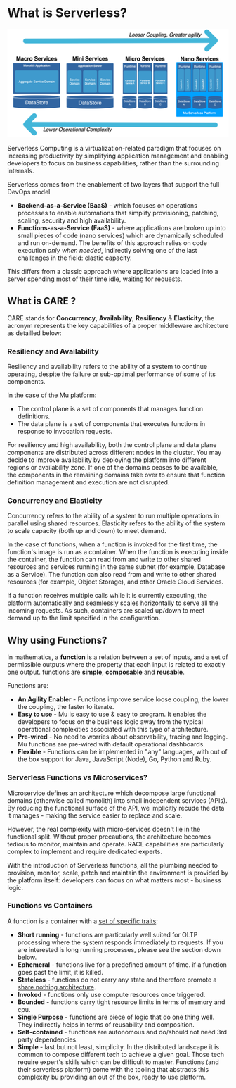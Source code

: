 # What is Serverless?

![image-serverless](../images/Serverless.png)

Serverless Computing is a virtualization-related paradigm that focuses on increasing productivity by simplifying application management and enabling developers to focus on business capabilities, rather than the surrounding internals.

Serverless comes from the enablement of two layers that support the full DevOps model

- **Backend-as-a-Service (BaaS)** - which focuses on operations processes to enable automations that simplify provisioning, patching, scaling, security and high availability.
- **Functions-as-a-Service (FaaS)** - where applications are broken up into small pieces of code (nano services) which are dynamically scheduled and run on-demand. The benefits of this approach relies on code execution *only when needed*, indirectly solving one of the last challenges in the field: elastic capacity.

This differs from a classic approach where applications are loaded into a server spending most of their time idle, waiting for requests.

## What is CARE ?

CARE stands for **Concurrency**, **Availability**,  **Resiliency** & **Elasticity**, the acronym represents the key capabilities of a proper middleware architecture as detailled below:

### Resiliency and Availability

Resiliency and availability refers to the ability of a  system to continue operating, despite the failure or sub-optimal  performance of some of its components.

In the case of the Mu platform:

- The control plane is a set of components that manages function definitions.
- The data plane is a set of components that executes functions in response to invocation requests.

For resiliency and high availability, both the control  plane and data plane components are distributed across different nodes in the cluster. You may decide to improve availability by deploying the platform into different regions or availability zone. If one of the  domains ceases to be available, the components in the remaining domains take over to ensure that function definition management and execution  are not disrupted.

### Concurrency and Elasticity

Concurrency refers to the ability of a system to run  multiple operations in parallel using shared resources.
Elasticity refers to the ability of the system to scale capacity (both up and down) to meet demand.

In the case of functions, when a function is invoked for the first time, the function's image is run as a container.
When the function is executing inside the container, the function can read from and write to other shared  resources and services running in the same subnet (for example, Database as a Service). The function can also read from and write to other  shared resources (for example, Object Storage), and other Oracle Cloud Services.  

If a function receives multiple calls while it is currently executing, the platform automatically and seamlessly scales horizontally to serve all the incoming requests. As such, containers are scaled up/down to meet demand up to the limit specified in the configuration.

## Why using Functions?

In mathematics, a **function** is a relation between a set of inputs, and a set of permissible outputs where the property that each input is related to exactly one output. functions are **simple**, **composable** and **reusable**.

Functions are:

* **An Agility Enabler** - Functions improve service loose coupling, the lower the coupling, the faster to iterate.
* **Easy to use** - Mu is easy to use & easy to program. It enables the developers to focus on the business logic away from the typical operational complexities associated with this type of architecture.
* **Pre-wired** - No need to worries about observability, tracing and logging. Mu functions are pre-wired with default operational dashboards.
* **Flexible** - Functions can be implemented in "any" languages, with out of the box support for Java, JavaScript (Node), Go, Python and Ruby.

### Serverless Functions vs Microservices?

Microservice defines an architecture which decompose large functional domains (otherwise called monolith) into small independent services (APIs). By reducing  the functional surface of the API, we implicitly recude the data it manages - making the service easier to replace and scale.

However, the real complexity with micro-services doesn't lie in the functional split. Without proper precautions, the architecture becomes tedious to monitor, maintain and operate. RACE capabilities are particularly complex to implement and require dedicated experts.

With the introduction of Serverless functions, all the plumbing needed to provision, monitor, scale, patch and maintain the environment is provided by the platform itself: developers can focus on what matters most - business logic.

### Functions vs Containers

A function is a container with a <u>set of specific traits</u>:

- **Short running** - functions are particularly well suited for OLTP processing where the system responds immediately to requests. If you are interested is long running processes, please see the section down below.
- **Ephemeral** - functions live for a predefined amount of time. if a function goes past the limit, it is killed.
- **Stateless** - functions do not carry any state and therefore promote a [share nothing architecture](https://en.wikipedia.org/wiki/Shared-nothing_architecture).
- **Invoked** - functions only use compute resources once triggered.
- **Bounded** - functions carry tight resource limits in terms of memory and cpu.
- **Single Purpose** - functions are piece of logic that do one thing well. They indirectly helps in terms of reusability and composition.
- **Self-contained** - functions are autonomous and do/should not need 3rd party dependencies.
- **Simple** - last but not least, simplicity. In the distributed landscape it is common to compose different tech to achieve a given goal. Those tech require expert's skills which can be difficult to master. Functions (and their serverless platform) come with the tooling that abstracts this complexity bu providing an out of the box, ready to use platform.

